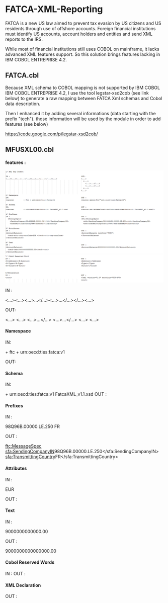 # FATCA-XML-Reporting

FATCA is a new US law aimed to prevent tax evasion by US citizens and US residents through use of offshore accounts.
Foreign financial institutions must identify US accounts, account holders and entities and send XML reports to the IRS.

While most of financial institutions still uses COBOL on mainframe, it lacks advanced XML features support.
So this solution brings features lacking in IBM COBOL ENTREPRISE 4.2.

## FATCA.cbl

Because XML schema to COBOL mapping is not supported by IBM COBOL IBM COBOL ENTREPRISE 4.2,
I use the tool legstar-xsd2cob (see link below) to generate a raw mapping between FATCA Xml schemas and Cobol data description.

Then I enhanced it by adding several informations (data starting with the prefix "tech"). 
those information will be used by the module in order to add features (see below)

https://code.google.com/p/legstar-xsd2cob/

## MFUSXL00.cbl

#### features :

![features](img/Fatca2.png)
![features](img/Fatca3.png)


IN : 

<...><...><...>...</...><...>...</...></...><...>

OUT:

<...>
  <...>
    <...>...</...>
    <...>...</...>
  <...>
<...>

#### Namespace

IN:

<racine>         + ftc + urn:oecd:ties:fatca:v1

OUT:

<racine xmlns:ftc="urn:oecd:ties:fatca:v1">

#### Schema

IN:

<racine>         + urn:oecd:ties:fatca:v1 FatcaXML_v1.1.xsd
OUT :

<racine xsi:schemaLocation="urn:oecd:ties:fatca:v1 FatcaXML_v1.1.xsd">

#### Prefixes

IN :

  <MessageSpec>
    <SendingCompanyIN>98Q96B.00000.LE.250</SendingCompanyIN>
    <TransmittingCountry>FR</TransmittingCountry>
    
OUT :

  <ftc:MessageSpec>
    <sfa:SendingCompanyIN>98Q96B.00000.LE.250</sfa:SendingCompanyIN>
    <sfa:TransmittingCountry>FR</sfa:TransmittingCountry>


#### Attributes

IN :

<AccountBalance>
  <tech-attr-req-currCode>EUR </tech-attr-req-currCode>
</AccountBalance>

OUT :

<AccountBalance currCode="EUR">
</AccountBalance>

#### Text

IN :

<AccountBalance>
  <tech-text>9000000000000.00</tech-text>
</AccountBalance>

OUT :

<AccountBalance>9000000000000000.00</AccountBalance>


#### Cobol Reserved Words

IN :
<R-Address></R-Address>
<R-Type></R-Type>
<R-Title></R-Title>
OUT :
<Address></Address>
<Type></Type>
<Title></Title>

#### XML Declaration

OUT :
<?xml version="1.0" encoding="UTF-8"?>

